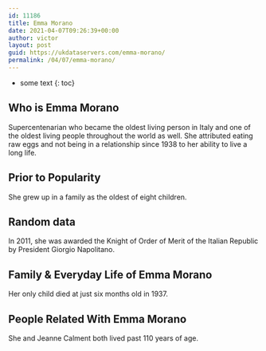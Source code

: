 ```yaml
---
id: 11186
title: Emma Morano
date: 2021-04-07T09:26:39+00:00
author: victor
layout: post
guid: https://ukdataservers.com/emma-morano/
permalink: /04/07/emma-morano/
---
```


* some text
{: toc}


## Who is Emma Morano



Supercentenarian who became the oldest living person in Italy and one of the oldest living people throughout the world as well. She attributed eating raw eggs and not being in a relationship since 1938 to her ability to live a long life. 

                
                
                
## Prior to Popularity



She grew up in a family as the oldest of eight children.

                
                
                
## Random data



In 2011, she was awarded the Knight of Order of Merit of the Italian Republic by President Giorgio Napolitano.

                
                
                
## Family & Everyday Life of Emma Morano



Her only child died at just six months old in 1937.

                
                
                
## People Related With Emma Morano



She and Jeanne Calment both lived past 110 years of age.

                
              
            
          
          
          